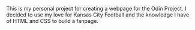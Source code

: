 This is my personal project for creating a webpage for the Odin Project. I decided to use my love for Kansas City Football 
and the knowledge I have of HTML and CSS to build a fanpage.
